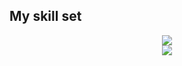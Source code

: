 <h2>My skill set</h2>
<div align="center">
    <img src="https://skillicons.dev/icons?i=react,nextjs,html,css,sass,tailwind,vscode,github,bootstrap,git" /> 
    <br>
    <img src="https://skillicons.dev/icons?i=nodejs,javascript,typescript,express,mongodb,mysql" /><br>
</div>
<!--
**EssamGhanem/EssamGhanem** is a ✨ _special_ ✨ repository because its `README.md` (this file) appears on your GitHub profile.

Here are some ideas to get you started:

- 🔭 I’m currently working on ...
- 🌱 I’m currently learning ...
- 👯 I’m looking to collaborate on ...
- 🤔 I’m looking for help with ...
- 💬 Ask me about ...
- 📫 How to reach me: ...
- 😄 Pronouns: ...
- ⚡ Fun fact: ...
-->
